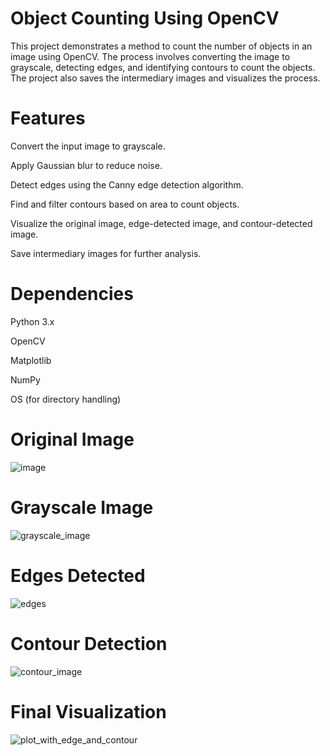 # Object Counting Using OpenCV
This project demonstrates a method to count the number of objects in an image using OpenCV. The process involves converting the image to grayscale, detecting edges, and identifying contours to count the objects. The project also saves the intermediary images and visualizes the process.

# Features
Convert the input image to grayscale.

Apply Gaussian blur to reduce noise.

Detect edges using the Canny edge detection algorithm.

Find and filter contours based on area to count objects.

Visualize the original image, edge-detected image, and contour-detected image.

Save intermediary images for further analysis.

# Dependencies
Python 3.x

OpenCV

Matplotlib

NumPy

OS (for directory handling)

# Original Image

![image](https://github.com/user-attachments/assets/a144c6d5-7893-4e46-870a-3fc9cc0b2278)

# Grayscale Image

![grayscale_image](https://github.com/user-attachments/assets/c9847c64-aa14-4a64-a1ad-e1ab33043e0b)


# Edges Detected

![edges](https://github.com/user-attachments/assets/95ba1d23-4b2f-4424-883b-a25b2c40f780)


# Contour Detection

![contour_image](https://github.com/user-attachments/assets/6f40a7c8-ba5a-4200-9f8b-baa9d503b4c1)

# Final Visualization

![plot_with_edge_and_contour](https://github.com/user-attachments/assets/61f313e2-312d-49e4-8ed9-7a13242e251e)
